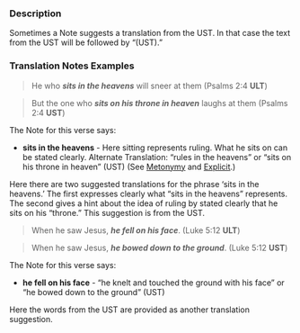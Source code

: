 
### Description

Sometimes a Note suggests a translation from the UST. In that case the text from the UST will be followed by “(UST).”

### Translation Notes Examples

> He who ***sits in the heavens*** will sneer at them (Psalms 2:4 **ULT**)
  
> But the one who ***sits on his throne in heaven*** laughs at them (Psalms 2:4 **UST**)

The Note for this verse says:

* **sits in the heavens** - Here sitting represents ruling. What he sits on can be stated clearly. Alternate Translation: “rules in the heavens” or “sits on his throne in heaven” (UST) (See [Metonymy](../figs-metonymy/01.md) and [Explicit](../figs-explicit/01.md).)

Here there are two suggested translations for the phrase ‘sits in the heavens.’ The first expresses clearly what “sits in the heavens” represents. The second gives a hint about the idea of ruling by stated clearly that he sits on his “throne.” This suggestion is from the UST.

> When he saw Jesus, ***he fell on his face***. (Luke 5:12 **ULT**)
  
> When he saw Jesus, ***he bowed down to the ground***. (Luke 5:12 **UST**)

The Note for this verse says:

* **he fell on his face** - “he knelt and touched the ground with his face” or “he bowed down to the ground” (UST)

Here the words from the UST are provided as another translation suggestion.